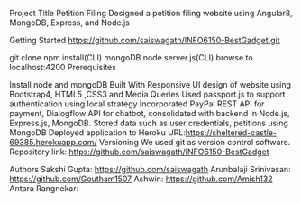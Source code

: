 Project Title
Petition Filing 
Designed a petition filing website using Angular8, MongoDB, Express, and Node.js

Getting Started https://github.com/saiswagath/INFO6150-BestGadget.git

git clone
npm install(CLI)
mongoDB
node server.js(CLI)
browse to localhost:4200
Prerequisites

Install node and mongoDB
Built With
Responsive UI design of website using Bootstrap4, HTML5 ,CSS3 and Media Queries
Used passport.js to support authentication using local strategy
Incorporated PayPal REST API for payment, Dialogflow API for chatbot, consolidated with backend in Node.js, Express.js, MongoDB. 
Stored data such as user credentials, petitions using MongoDB
Deployed application to Heroku URL:https://sheltered-castle-69385.herokuapp.com/
Versioning
We used git as version control software.
Repository link: https://github.com/saiswagath/INFO6150-BestGadget

Authors
Sakshi Gupta: https://github.com/saiswagath
Arunbalaji Srinivasan: https://github.com/Goutham1507
Ashwin: https://github.com/Amish132
Antara Rangnekar: 
